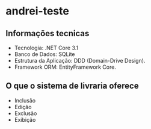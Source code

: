 # andrei-teste

## Informações tecnicas

- Tecnologia: .NET Core 3.1
- Banco de Dados: SQLite
- Estrutura da Aplicação: DDD (Domain-Drive Design).
- Framework ORM: EntityFramework Core.

## O que o sistema de livraria oferece

- Inclusão
- Edição
- Exclusão 
- Exibição
